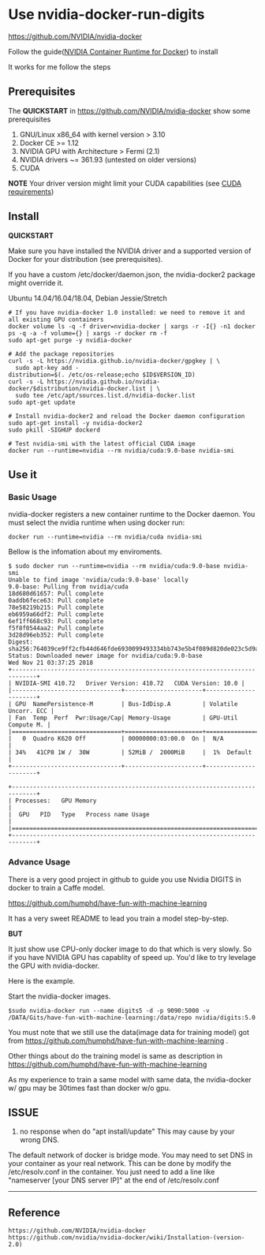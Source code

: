 # Use nvidia-docker-run-digits #

https://github.com/NVIDIA/nvidia-docker 

Follow the guide([NVIDIA Container Runtime for Docker](https://github.com/NVIDIA/nvidia-docker )) to install 

It works for me follow the steps


## Prerequisites ##

The **QUICKSTART** in https://github.com/NVIDIA/nvidia-docker show some prerequisites

1. GNU/Linux x86_64 with kernel version > 3.10
1. Docker CE >= 1.12
1. NVIDIA GPU with Architecture > Fermi (2.1)
1. NVIDIA drivers ~= 361.93 (untested on older versions)
1. CUDA 

**NOTE** Your driver version might limit your CUDA capabilities (see [CUDA requirements](https://github.com/NVIDIA/nvidia-docker/wiki/CUDA#requirements))


## Install ##

**QUICKSTART**

Make sure you have installed the NVIDIA driver and a supported version of Docker for your distribution (see prerequisites).

If you have a custom /etc/docker/daemon.json, the nvidia-docker2 package might override it.

Ubuntu 14.04/16.04/18.04, Debian Jessie/Stretch

    # If you have nvidia-docker 1.0 installed: we need to remove it and all existing GPU containers
    docker volume ls -q -f driver=nvidia-docker | xargs -r -I{} -n1 docker ps -q -a -f volume={} | xargs -r docker rm -f
    sudo apt-get purge -y nvidia-docker
    
    # Add the package repositories
    curl -s -L https://nvidia.github.io/nvidia-docker/gpgkey | \
      sudo apt-key add -
    distribution=$(. /etc/os-release;echo $ID$VERSION_ID)
    curl -s -L https://nvidia.github.io/nvidia-docker/$distribution/nvidia-docker.list | \
      sudo tee /etc/apt/sources.list.d/nvidia-docker.list
    sudo apt-get update
    
    # Install nvidia-docker2 and reload the Docker daemon configuration
    sudo apt-get install -y nvidia-docker2
    sudo pkill -SIGHUP dockerd
    
    # Test nvidia-smi with the latest official CUDA image
    docker run --runtime=nvidia --rm nvidia/cuda:9.0-base nvidia-smi



## Use it ##

### Basic Usage ###

nvidia-docker registers a new container runtime to the Docker daemon.
 You must select the nvidia runtime when using docker run:

    docker run --runtime=nvidia --rm nvidia/cuda nvidia-smi

Bellow is the infomation about my enviroments.

    $ sudo docker run --runtime=nvidia --rm nvidia/cuda:9.0-base nvidia-smi
    Unable to find image 'nvidia/cuda:9.0-base' locally
    9.0-base: Pulling from nvidia/cuda
    18d680d61657: Pull complete
    0addb6fece63: Pull complete
    78e58219b215: Pull complete
    eb6959a66df2: Pull complete
    6ef1ff668c93: Pull complete
    f5f8f0544aa2: Pull complete
    3d28d96eb352: Pull complete
    Digest: sha256:764039ce9ff2cfb44d646fde6930099493334bb743e5b4f089d820de023c5d9a
    Status: Downloaded newer image for nvidia/cuda:9.0-base
    Wed Nov 21 03:37:25 2018
    +-----------------------------------------------------------------------------+
    | NVIDIA-SMI 410.72   Driver Version: 410.72   CUDA Version: 10.0 |
    |-------------------------------+----------------------+----------------------+
    | GPU  NamePersistence-M        | Bus-IdDisp.A         | Volatile Uncorr. ECC |
    | Fan  Temp  Perf  Pwr:Usage/Cap| Memory-Usage         | GPU-Util  Compute M. |
    |===============================+======================+======================|
    |   0  Quadro K620 Off          | 00000000:03:00.0  On |  N/A                 |
    | 34%   41CP8 1W /  30W         | 52MiB /  2000MiB     |  1%  Default         |
    +-------------------------------+----------------------+----------------------+
    
    +-----------------------------------------------------------------------------+
    | Processes:   GPU Memory                                                     |
    |  GPU   PID   Type   Process name Usage                                      |
    |=============================================================================|
    +-----------------------------------------------------------------------------+


### Advance Usage ###

There is a very good project in github to guide you use Nvidia DIGITS in docker to train a Caffe model.

https://github.com/humphd/have-fun-with-machine-learning 

It has a very sweet README to lead you train a model step-by-step. 

**BUT**

It just show use CPU-only docker image to do that which is very slowly. So if you have NVIDIA GPU has capablity of speed up. You'd like to try levelage the GPU with nvidia-docker. 

Here is the example.

Start the nvidia-docker images.

    $sudo nvidia-docker run --name digits5 -d -p 9090:5000 -v /DATA/Gits/have-fun-with-machine-learning:/data/repo nvidia/digits:5.0

You must note that we still use the data(image data for training model) got from https://github.com/humphd/have-fun-with-machine-learning . 

Other things about do the training model is same as description in https://github.com/humphd/have-fun-with-machine-learning 

As my experience to train a same model with same data, the nvidia-docker w/ gpu may be 30times fast than docker w/o gpu. 



## ISSUE ##



1. no response when do "apt install/update"
This may cause by your wrong DNS. 

The default network of docker is bridge mode. You may need to set DNS in your container as your real network. This can be done by modify the /etc/resolv.conf in the container. You just need to add a line like "nameserver [your DNS server IP]" at the end of /etc/resolv.conf

----------

## Reference ##

    https://github.com/NVIDIA/nvidia-docker  
    https://github.com/nvidia/nvidia-docker/wiki/Installation-(version-2.0)